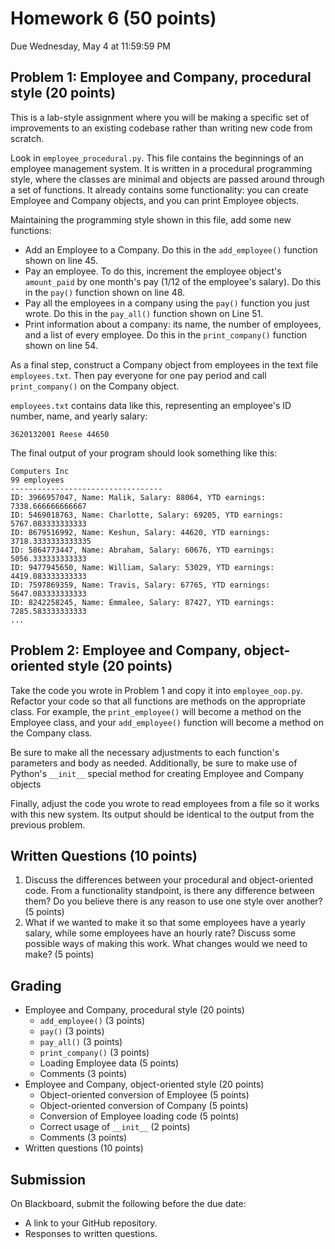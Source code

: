 # Homework 6 (50 points)
Due Wednesday, May 4 at 11:59:59 PM

## Problem 1: Employee and Company, procedural style (20 points)

This is a lab-style assignment where you will be making a specific set of improvements to an existing codebase rather than writing new code from scratch.

Look in `employee_procedural.py`. This file contains the beginnings of an employee management system. It is written in a procedural programming style, where the classes are minimal and objects are passed around through a set of functions. It already contains some functionality: you can create Employee and Company objects, and you can print Employee objects.

Maintaining the programming style shown in this file, add some new functions:

* Add an Employee to a Company. Do this in the `add_employee()` function shown on line 45.
* Pay an employee. To do this, increment the employee object's `amount_paid` by one month's pay (1/12 of the employee's salary). Do this in the `pay()` function shown on line 48.
* Pay all the employees in a company using the `pay()` function you just wrote. Do this in the `pay_all()` function shown on Line 51.
* Print information about a company: its name, the number of employees, and a list of every employee. Do this in the `print_company()` function shown on line 54.

As a final step, construct a Company object from employees in the text file `employees.txt`. Then pay everyone for one pay period and call `print_company()` on the Company object.

`employees.txt` contains data like this, representing an employee's ID number, name, and yearly salary:

```
3620132001 Reese 44650
```


The final output of your program should look something like this:


```
Computers Inc
99 employees
----------------------------------
ID: 3966957047, Name: Malik, Salary: 88064, YTD earnings: 7338.666666666667
ID: 5469018763, Name: Charlotte, Salary: 69205, YTD earnings: 5767.083333333333
ID: 8679516992, Name: Keshun, Salary: 44620, YTD earnings: 3718.3333333333335
ID: 5864773447, Name: Abraham, Salary: 60676, YTD earnings: 5056.333333333333
ID: 9477945650, Name: William, Salary: 53029, YTD earnings: 4419.083333333333
ID: 7597869359, Name: Travis, Salary: 67765, YTD earnings: 5647.083333333333
ID: 8242258245, Name: Emmalee, Salary: 87427, YTD earnings: 7285.583333333333
...
```

## Problem 2: Employee and Company, object-oriented style (20 points)

Take the code you wrote in Problem 1 and copy it into `employee_oop.py`. Refactor your code so that all functions are methods on the appropriate class. For example, the `print_employee()` will become a method on the Employee class, and your `add_employee()` function will become a method on the Company class.

Be sure to make all the necessary adjustments to each function's parameters and body as needed. Additionally, be sure to make use of Python's `__init__` special method for creating Employee and Company objects

Finally, adjust the code you wrote to read employees from a file so it works with this new system. Its output should be identical to the output from the previous problem.

## Written Questions (10 points)

1. Discuss the differences between your procedural and object-oriented code. From a functionality standpoint, is there any difference between them? Do you believe there is any reason to use one style over another? (5 points)
2. What if we wanted to make it so that some employees have a yearly salary, while some employees have an hourly rate? Discuss some possible ways of making this work. What changes would we need to make? (5 points)

## Grading
* Employee and Company, procedural style (20 points)
	- `add_employee()` (3 points)
	- `pay()` (3 points)
	- `pay_all()` (3 points)
	- `print_company()` (3 points)
	- Loading Employee data (5 points)
	- Comments (3 points)
* Employee and Company, object-oriented style (20 points)
	- Object-oriented conversion of Employee (5 points)
	- Object-oriented conversion of Company (5 points)
	- Conversion of Employee loading code (5 points)
	- Correct usage of `__init__` (2 points)
	- Comments (3 points)
* Written questions (10 points)

## Submission
On Blackboard, submit the following before the due date:

* A link to your GitHub repository.
* Responses to written questions.